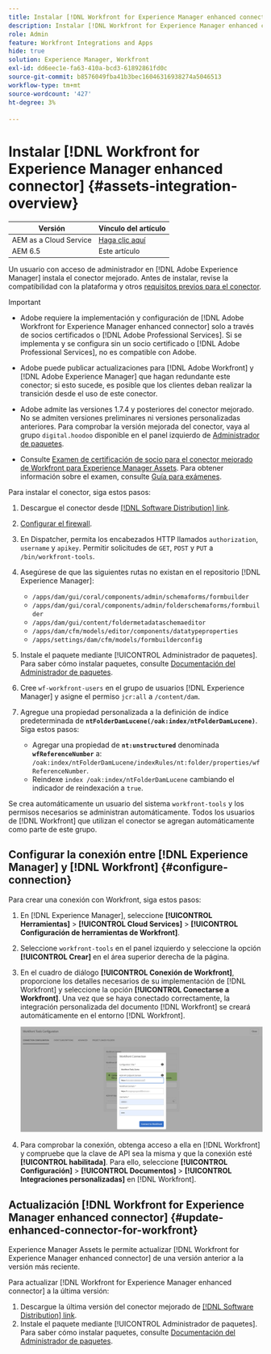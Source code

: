 ```yaml
---
title: Instalar [!DNL Workfront for Experience Manager enhanced connector]
description: Instalar [!DNL Workfront for Experience Manager enhanced connector]
role: Admin
feature: Workfront Integrations and Apps
hide: true
solution: Experience Manager, Workfront
exl-id: dd6eec1e-fa63-410a-bcd3-61892861fd0c
source-git-commit: b8576049fba41b3bec16046316938274a5046513
workflow-type: tm+mt
source-wordcount: '427'
ht-degree: 3%

---
```


# Instalar [!DNL Workfront for Experience Manager enhanced connector] {#assets-integration-overview}

| Versión | Vínculo del artículo |
| -------- | ---------------------------- |
| AEM as a Cloud Service | [Haga clic aquí](https://experienceleague.adobe.com/docs/experience-manager-cloud-service/content/assets/integrations/workfront-connector-install.html?lang=en) |
| AEM 6.5 | Este artículo |

Un usuario con acceso de administrador en [!DNL Adobe Experience Manager] instala el conector mejorado. Antes de instalar, revise la compatibilidad con la plataforma y otros [requisitos previos para el conector](https://one.workfront.com/s/csh?context=2467&pubname=the-new-workfront-experience).

>[!IMPORTANT]
>
>* Adobe requiere la implementación y configuración de [!DNL Adobe Workfront for Experience Manager enhanced connector] solo a través de socios certificados o [!DNL Adobe Professional Services]. Si se implementa y se configura sin un socio certificado o [!DNL Adobe Professional Services], no es compatible con Adobe.
>
>* Adobe puede publicar actualizaciones para [!DNL Adobe Workfront] y [!DNL Adobe Experience Manager] que hagan redundante este conector; si esto sucede, es posible que los clientes deban realizar la transición desde el uso de este conector.
>
>* Adobe admite las versiones 1.7.4 y posteriores del conector mejorado. No se admiten versiones preliminares ni versiones personalizadas anteriores. Para comprobar la versión mejorada del conector, vaya al grupo `digital.hoodoo` disponible en el panel izquierdo de [Administrador de paquetes](/help/sites-administering/package-manager.md).
>
>* Consulte [Examen de certificación de socio para el conector mejorado de Workfront para Experience Manager Assets](https://solutionpartners.adobe.com/solution-partners/home/applications/experience_cloud/workfront/journey/dev_core.html). Para obtener información sobre el examen, consulte [Guía para exámenes](https://express.adobe.com/page/Tc7Mq6zLbPFy8/).

Para instalar el conector, siga estos pasos:

1. Descargue el conector desde [[!DNL Software Distribution] link](https://experience.adobe.com/#/downloads/content/software-distribution/en/aem.html?package=/content/software-distribution/en/details.html/content/dam/aem/public/adobe/packages/cq650/product/assets/workfront-tools.ui.apps.zip).
1. [Configurar el firewall](https://one.workfront.com/s/document-item?bundleId=the-new-workfront-experience&topicId=Content%2FAdministration_and_Setup%2FGet_started-WF_administration%2Fconfigure-your-firewall.html).
1. En Dispatcher, permita los encabezados HTTP llamados `authorization`, `username` y `apikey`. Permitir solicitudes de `GET`, `POST` y `PUT` a `/bin/workfront-tools`.
1. Asegúrese de que las siguientes rutas no existan en el repositorio [!DNL Experience Manager]:

   * `/apps/dam/gui/coral/components/admin/schemaforms/formbuilder`
   * `/apps/dam/gui/coral/components/admin/folderschemaforms/formbuilder`
   * `/apps/dam/gui/content/foldermetadataschemaeditor`
   * `/apps/dam/cfm/models/editor/components/datatypeproperties`
   * `/apps/settings/dam/cfm/models/formbuilderconfig`

1. Instale el paquete mediante [!UICONTROL Administrador de paquetes]. Para saber cómo instalar paquetes, consulte [Documentación del Administrador de paquetes](/help/sites-administering/package-manager.md).
1. Cree `wf-workfront-users` en el grupo de usuarios [!DNL Experience Manager] y asigne el permiso `jcr:all` a `/content/dam`.
1. Agregue una propiedad personalizada a la definición de índice predeterminada de **`ntFolderDamLucene(/oak:index/ntFolderDamLucene)`**. Siga estos pasos:
   * Agregar una propiedad de **`nt:unstructured`** denominada **`wfReferenceNumber`** a:
     `/oak:index/ntFolderDamLucene/indexRules/nt:folder/properties/wfReferenceNumber`.
   * Reindexe `index /oak:index/ntFolderDamLucene` cambiando el indicador de reindexación a `true`.

Se crea automáticamente un usuario del sistema `workfront-tools` y los permisos necesarios se administran automáticamente. Todos los usuarios de [!DNL Workfront] que utilizan el conector se agregan automáticamente como parte de este grupo.

## Configurar la conexión entre [!DNL Experience Manager] y [!DNL Workfront] {#configure-connection}

Para crear una conexión con Workfront, siga estos pasos:

1. En [!DNL Experience Manager], seleccione **[!UICONTROL Herramientas]** > **[!UICONTROL Cloud Services]** > **[!UICONTROL Configuración de herramientas de Workfront]**.

1. Seleccione `workfront-tools` en el panel izquierdo y seleccione la opción **[!UICONTROL Crear]** en el área superior derecha de la página.

1. En el cuadro de diálogo **[!UICONTROL Conexión de Workfront]**, proporcione los detalles necesarios de su implementación de [!DNL Workfront] y seleccione la opción **[!UICONTROL Conectarse a Workfront]**. Una vez que se haya conectado correctamente, la integración personalizada del documento [!DNL Workfront] se creará automáticamente en el entorno [!DNL Workfront].

   ![Conectar [!DNL Experience Manager] y [!DNL Workfront]](/help/assets/assets/wf-connection-config.png)

1. Para comprobar la conexión, obtenga acceso a ella en [!DNL Workfront] y compruebe que la clave de API sea la misma y que la conexión esté **[!UICONTROL habilitada]**. Para ello, seleccione **[!UICONTROL Configuración]** > **[!UICONTROL Documentos]** > **[!UICONTROL Integraciones personalizadas]** en [!DNL Workfront].

## Actualización [!DNL Workfront for Experience Manager enhanced connector] {#update-enhanced-connector-for-workfront}

Experience Manager Assets le permite actualizar [!DNL Workfront for Experience Manager enhanced connector] de una versión anterior a la versión más reciente.

Para actualizar [!DNL Workfront for Experience Manager enhanced connector] a la última versión:

1. Descargue la última versión del conector mejorado de [[!DNL Software Distribution] link](https://experience.adobe.com/#/downloads/content/software-distribution/en/aem.html?package=/content/software-distribution/en/details.html/content/dam/aem/public/adobe/packages/cq650/product/assets/workfront-tools.ui.apps.zip).
1. Instale el paquete mediante [!UICONTROL Administrador de paquetes]. Para saber cómo instalar paquetes, consulte [Documentación del Administrador de paquetes](/help/sites-administering/package-manager.md).
